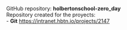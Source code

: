 GitHub repository: **holbertonschool-zero_day**
<br>Repository created for the proyects:
<br> - **Git** https://intranet.hbtn.io/projects/2147
<br>
